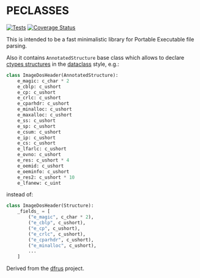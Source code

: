# PECLASSES

[![Tests](https://github.com/dfint/peclasses/actions/workflows/tests.yml/badge.svg)](https://github.com/dfint/peclasses/actions/workflows/tests.yml)
[![Coverage Status](https://coveralls.io/repos/github/dfint/peclasses/badge.svg?branch=main)](https://coveralls.io/github/dfint/peclasses?branch=main)

This is intended to be a fast minimalistic library for Portable Executable file parsing.

Also it contains `AnnotatedStructure` base class which allows to declare 
[ctypes structures](https://docs.python.org/3/library/ctypes.html#structures-and-unions) in the [dataclass](https://docs.python.org/3/library/dataclasses.html) style, e.g.:

```python
class ImageDosHeader(AnnotatedStructure):
    e_magic: c_char * 2
    e_cblp: c_ushort
    e_cp: c_ushort
    e_crlc: c_ushort
    e_cparhdr: c_ushort
    e_minalloc: c_ushort
    e_maxalloc: c_ushort
    e_ss: c_ushort
    e_sp: c_ushort
    e_csum: c_ushort
    e_ip: c_ushort
    e_cs: c_ushort
    e_lfarlc: c_ushort
    e_ovno: c_ushort
    e_res: c_ushort * 4
    e_oemid: c_ushort
    e_oeminfo: c_ushort
    e_res2: c_ushort * 10
    e_lfanew: c_uint
```

instead of:

```python
class ImageDosHeader(Structure):
    _fields_ = [
        ("e_magic", c_char * 2),
        ("e_cblp", c_ushort),
        ("e_cp", c_ushort),
        ("e_crlc", c_ushort),
        ("e_cparhdr", c_ushort),
        ("e_minalloc", c_ushort),
        ...
    ]
```

Derived from the [dfrus](https://github.com/dfint/dfrus) project.
